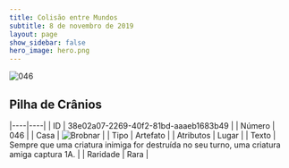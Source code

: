 ```yaml
---
title: Colisão entre Mundos
subtitle: 8 de novembro de 2019
layout: page
show_sidebar: false
hero_image: hero.png
---
```


![046](https://cdn.keyforgegame.com/media/card_front/pt/452_046_W6PVGX2F7637_pt.png)

## Pilha de Crânios

|----|----|
| ID | 38e02a07-2269-40f2-81bd-aaaeb1683b49 |
| Número | 046 |
| Casa | ![Brobnar](https://archonarcana.com/images/thumb/e/e0/Brobnar.png/22px-Brobnar.png "Brobnar") |
| Tipo | Artefato |
| Atributos | Lugar |
| Texto | Sempre que uma criatura inimiga for destruída no seu turno, uma criatura amiga captura 1A. |
| Raridade | Rara |
